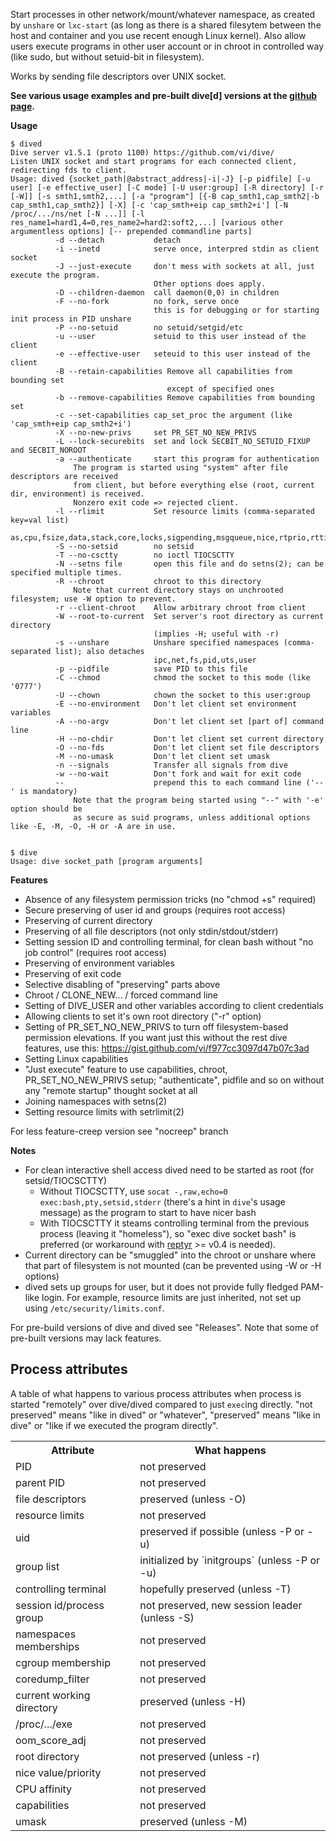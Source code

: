 Start processes in other network/mount/whatever namespace, as created by `unshare` or `lxc-start` 
(as long as there is a shared filesytem between the host and container and you use recent enough Linux kernel). 
Also allow users execute programs in other user account or in chroot in controlled way 
(like sudo, but without setuid-bit in filesystem).

Works by sending file descriptors over UNIX socket. 

<strong>See various usage examples and pre-built dive[d] versions at the [github page](http://vi.github.com/dive/).</strong>
    
**Usage**

```
$ dived
Dive server v1.5.1 (proto 1100) https://github.com/vi/dive/
Listen UNIX socket and start programs for each connected client, redirecting fds to client.
Usage: dived {socket_path|@abstract_address|-i|-J} [-p pidfile] [-u user] [-e effective_user] [-C mode] [-U user:group] [-R directory] [-r [-W]] [-s smth1,smth2,...] [-a "program"] [{-B cap_smth1,cap_smth2|-b cap_smth1,cap_smth2}] [-X] [-c 'cap_smth+eip cap_smth2+i'] [-N /proc/.../ns/net [-N ...]] [-l res_name1=hard1,4=0,res_name2=hard2:soft2,...] [various other argumentless options] [-- prepended commandline parts]
          -d --detach           detach
          -i --inetd            serve once, interpred stdin as client socket
          -J --just-execute     don't mess with sockets at all, just execute the program.
                                Other options does apply.
          -D --children-daemon  call daemon(0,0) in children
          -F --no-fork          no fork, serve once
                                this is for debugging or for starting init process in PID unshare
          -P --no-setuid        no setuid/setgid/etc
          -u --user             setuid to this user instead of the client
          -e --effective-user   seteuid to this user instead of the client
          -B --retain-capabilities Remove all capabilities from bounding set
                                   except of specified ones
          -b --remove-capabilities Remove capabilities from bounding set
          -c --set-capabilities cap_set_proc the argument (like 'cap_smth+eip cap_smth2+i')
          -X --no-new-privs     set PR_SET_NO_NEW_PRIVS
          -L --lock-securebits  set and lock SECBIT_NO_SETUID_FIXUP and SECBIT_NOROOT
          -a --authenticate     start this program for authentication
              The program is started using "system" after file descriptors are received
              from client, but before everything else (root, current dir, environment) is received.
              Nonzero exit code => rejected client.
          -l --rlimit           Set resource limits (comma-separated key=val list)
                                  as,cpu,fsize,data,stack,core,locks,sigpending,msgqueue,nice,rtprio,rttime,nofile,nproc,memlock
          -S --no-setsid        no setsid
          -T --no-csctty        no ioctl TIOCSCTTY
          -N --setns file       open this file and do setns(2); can be specified multiple times.
          -R --chroot           chroot to this directory 
              Note that current directory stays on unchrooted filesystem; use -W option to prevent.
          -r --client-chroot    Allow arbitrary chroot from client
          -W --root-to-current  Set server's root directory as current directory
                                (implies -H; useful with -r)
          -s --unshare          Unshare specified namespaces (comma-separated list); also detaches
                                ipc,net,fs,pid,uts,user
          -p --pidfile          save PID to this file
          -C --chmod            chmod the socket to this mode (like '0777')
          -U --chown            chown the socket to this user:group
          -E --no-environment   Don't let client set environment variables
          -A --no-argv          Don't let client set [part of] command line
          -H --no-chdir         Don't let client set current directory
          -O --no-fds           Don't let client set file descriptors
          -M --no-umask         Don't let client set umask
          -n --signals          Transfer all signals from dive
          -w --no-wait          Don't fork and wait for exit code
          --                    prepend this to each command line ('--' is mandatory)
              Note that the program being started using "--" with '-e' option should be
              as secure as suid programs, unless additional options like -E, -M, -O, -H or -A are in use.


$ dive
Usage: dive socket_path [program arguments]
```

    
**Features**
    
* Absence of any filesystem permission tricks (no "chmod +s" required)
* Secure preserving of user id and groups (requires root access)
* Preserving of current directory
* Preserving of all file descriptors (not only stdin/stdout/stderr)
* Setting session ID and controlling terminal, for clean bash without "no job control" (requires root access)
* Preserving of environment variables
* Preserving of exit code
* Selective disabling of "preserving" parts above
* Chroot / CLONE_NEW... / forced command line
* Setting of DIVE_USER and other variables according to client credentials
* Allowing clients to set it's own root directory ("-r" option)
* Setting of PR_SET_NO_NEW_PRIVS to turn off filesystem-based permission elevations. If you want just this without the rest dive features, use this: https://gist.github.com/vi/f977cc3097d47b07c3ad
* Setting Linux capabilities
* "Just execute" feature to use capabilities, chroot, PR_SET_NO_NEW_PRIVS
 setup; "authenticate", pidfile and so on without any "remote startup" thought
 socket at all
* Joining namespaces with setns(2)
* Setting resource limits with setrlimit(2)

For less feature-creep version see "nocreep" branch


**Notes**

* For clean interactive shell access dived need to be started as root (for setsid/TIOCSCTTY)
    * Without TIOCSCTTY, use `socat -,raw,echo=0 exec:bash,pty,setsid,stderr` (there's a hint in `dive`'s usage message) as the program to start to have nicer bash
    * With TIOCSCTTY it steams controlling terminal from the previous process (leaving it "homeless"), so "exec dive socket bash" is preferred (or workaround with [reptyr](https://github.com/nelhage/reptyr) >= v0.4 is needed).
* Current directory can be "smuggled" into the chroot or unshare where that part of filesystem is not mounted (can be prevented using -W or -H options)
* dived sets up groups for user, but it does not provide fully fledged PAM-like login. For example, resource limits are just inherited, not set up using `/etc/security/limits.conf`.
 

For pre-build versions of dive and dived see "Releases". Note that some of pre-built versions may lack features.

Process attributes
---
A table of what happens to various process attributes when process is started 
"remotely" over dive/dived compared to just `exec`ing directly.
"not preserved" means "like in dived" or "whatever", "preserved" means "like in dive" 
or "like if we executed the program directly".

<table>
  <tr><th>Attribute</th><th>What happens</th></tr>
  <tr><td>PID</td><td>not preserved</td> </tr>
  <tr><td>parent PID</td><td>not preserved</td> </tr>
  <tr><td>file descriptors</td><td> preserved (unless -O) </td> </tr>
  <tr><td>resource limits</td> <td>not preserved</td> </tr>
  <tr><td>uid</td> <td>preserved if possible (unless -P or -u)</td> </tr>
  <tr><td>group list</td> <td>initialized by `initgroups` (unless -P or -u)</td> </tr>
  <tr><td>controlling terminal</td> <td>hopefully preserved (unless -T)</td> </tr>
  <tr><td>session id/process group</td> <td>not preserved, new session leader (unless -S)</td> </tr>
  <tr><td>namespaces memberships</td> <td>not preserved</td> </tr>
  <tr><td>cgroup membership</td> <td>not preserved</td> </tr>
  <tr><td>coredump_filter</td> <td>not preserved</td> </tr>
  <tr><td>current working directory</td> <td>preserved (unless -H)</td> </tr>
  <tr><td>/proc/.../exe</td> <td>not preserved</td> </tr>
  <tr><td>oom_score_adj</td> <td>not preserved</td> </tr>
  <tr><td>root directory</td> <td>not preserved (unless -r)</td> </tr>
  <tr><td>nice value/priority</td> <td>not preserved</td> </tr>
  <tr><td>CPU affinity</td> <td>not preserved</td> </tr>
  <tr><td>capabilities</td> <td>not preserved</td> </tr>
  <tr><td>umask</td> <td>preserved (unless -M)</td> </tr>
</table>
